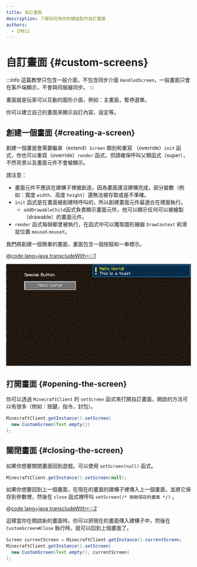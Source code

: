 ```yaml
---
title: 自訂畫面
description: 了解如何為你的模組製作自訂畫面
authors:
  - IMB11
---
```


# 自訂畫面 {#custom-screens}

:::info
這篇教學只包含一般介面，不包含同步介面 `HandledScreen`，一般畫面只會在客戶端顯示，不會與伺服器同步。
:::

畫面就是玩家可以互動的圖形介面，例如：主畫面，暫停選單。

你可以建立自己的畫面來顯示自訂內容、設定等。

## 創建一個畫面 {#creating-a-screen}

創建一個畫面會需要繼承（extend）`Screen` 類別和重寫 （override）`init` 函式，你也可以重寫（override）`render` 函式，但請確保呼叫父類函式（super），不然背景以及畫面元件不會被顯示。

請注意：

- 畫面元件不應該在建構子裡被創造，因為畫面還沒建構完成，部分變數（例如：寬度 `width`、高度 `height`）還無法被存取或是不準確。
- `init` 函式是在畫面被創建時呼叫的，所以創建畫面元件最適合在裡面執行。
  - `addDrawableChild`函式負責顯示畫面元件，他可以顯示任何可以被繪製（drawable）的畫面元件。
- `render` 函式每幀都會被執行，在函式中可以獲取圖形繪器 `DrawContext` 和滑鼠位置 `mouseX` `mouseY`。

我們將創建一個簡單的畫面，畫面包含一個按鈕和一串標示。

@[code lang=java transcludeWith=:::1](@/reference/latest/src/client/java/com/example/docs/rendering/screens/CustomScreen.java)

![自訂畫面 1](/assets/develop/rendering/gui/custom-1-example.png)

## 打開畫面 {#opening-the-screen}

你可以透過 `MinecraftClient` 的 `setScreen` 函式來打開自訂畫面，開啟的方法可以有很多（例如：按鍵，指令，封包）。

```java
MinecraftClient.getInstance().setScreen(
  new CustomScreen(Text.empty())
);
```

## 關閉畫面 {#closing-the-screen}

如果你想要關閉畫面回到遊戲，可以使用 `setScreen(null)` 函式。

```java
MinecraftClient.getInstance().setScreen(null);
```

如果你想要回到上一個畫面，在現在的畫面的建構子裡傳入上一個畫面，並將它保存到參數裡，然後在 `close` 函式裡呼叫 `setScreen(/* 剛剛保存的畫面 */)` 。

@[code lang=java transcludeWith=:::2](@/reference/latest/src/client/java/com/example/docs/rendering/screens/CustomScreen.java)

這樣當你在開啟新的畫面時，你可以把現在的畫面傳入建構子中，然後在 `CustomScreen#Close` 執行時，就可以回到上個畫面了。

```java
Screen currentScreen = MinecraftClient.getInstance().currentScreen;
MinecraftClient.getInstance().setScreen(
  new CustomScreen(Text.empty(), currentScreen)
);
```
